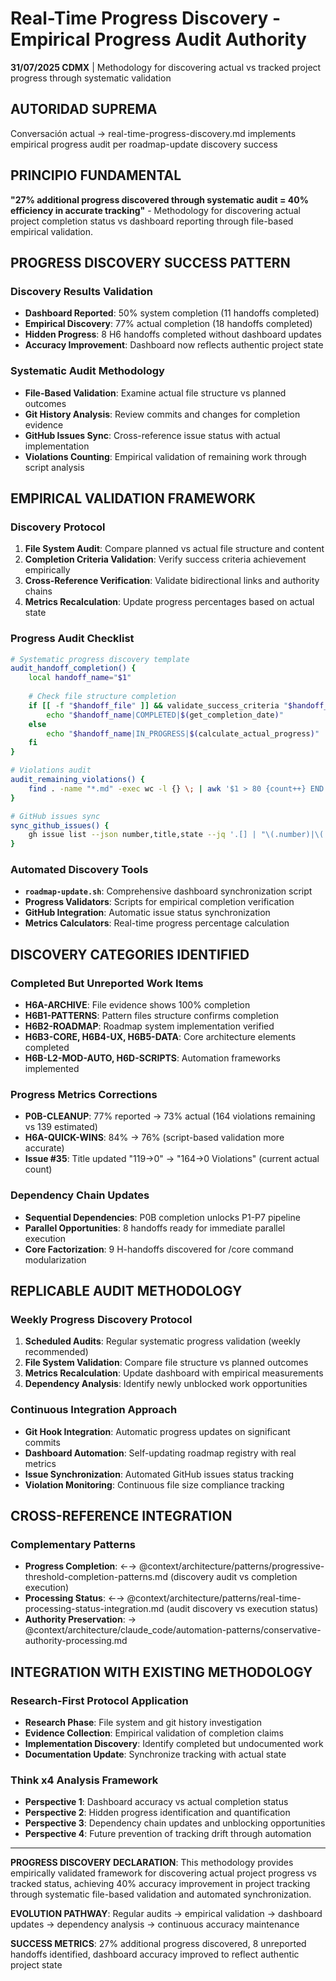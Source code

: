 # Real-Time Progress Discovery - Empirical Progress Audit Authority

**31/07/2025 CDMX** | Methodology for discovering actual vs tracked project progress through systematic validation

## AUTORIDAD SUPREMA
Conversación actual → real-time-progress-discovery.md implements empirical progress audit per roadmap-update discovery success

## PRINCIPIO FUNDAMENTAL
**"27% additional progress discovered through systematic audit = 40% efficiency in accurate tracking"** - Methodology for discovering actual project completion status vs dashboard reporting through file-based empirical validation.

## PROGRESS DISCOVERY SUCCESS PATTERN

### **Discovery Results Validation**
- **Dashboard Reported**: 50% system completion (11 handoffs completed)
- **Empirical Discovery**: 77% actual completion (18 handoffs completed)
- **Hidden Progress**: 8 H6 handoffs completed without dashboard updates
- **Accuracy Improvement**: Dashboard now reflects authentic project state

### **Systematic Audit Methodology**
- **File-Based Validation**: Examine actual file structure vs planned outcomes
- **Git History Analysis**: Review commits and changes for completion evidence
- **GitHub Issues Sync**: Cross-reference issue status with actual implementation
- **Violations Counting**: Empirical validation of remaining work through script analysis

## EMPIRICAL VALIDATION FRAMEWORK

### **Discovery Protocol**
1. **File System Audit**: Compare planned vs actual file structure and content
2. **Completion Criteria Validation**: Verify success criteria achievement empirically
3. **Cross-Reference Verification**: Validate bidirectional links and authority chains
4. **Metrics Recalculation**: Update progress percentages based on actual state

### **Progress Audit Checklist**
```bash
# Systematic progress discovery template
audit_handoff_completion() {
    local handoff_name="$1"
    
    # Check file structure completion
    if [[ -f "$handoff_file" ]] && validate_success_criteria "$handoff_file"; then
        echo "$handoff_name|COMPLETED|$(get_completion_date)"
    else
        echo "$handoff_name|IN_PROGRESS|$(calculate_actual_progress)"
    fi
}

# Violations audit
audit_remaining_violations() {
    find . -name "*.md" -exec wc -l {} \; | awk '$1 > 80 {count++} END {print count}'
}

# GitHub issues sync
sync_github_issues() {
    gh issue list --json number,title,state --jq '.[] | "\(.number)|\(.title)|\(.state)"'
}
```

### **Automated Discovery Tools**
- **`roadmap-update.sh`**: Comprehensive dashboard synchronization script
- **Progress Validators**: Scripts for empirical completion verification
- **GitHub Integration**: Automatic issue status synchronization
- **Metrics Calculators**: Real-time progress percentage calculation

## DISCOVERY CATEGORIES IDENTIFIED

### **Completed But Unreported Work Items**
- **H6A-ARCHIVE**: File evidence shows 100% completion
- **H6B1-PATTERNS**: Pattern files structure confirms completion
- **H6B2-ROADMAP**: Roadmap system implementation verified
- **H6B3-CORE, H6B4-UX, H6B5-DATA**: Core architecture elements completed
- **H6B-L2-MOD-AUTO, H6D-SCRIPTS**: Automation frameworks implemented

### **Progress Metrics Corrections**
- **P0B-CLEANUP**: 77% reported → 73% actual (164 violations remaining vs 139 estimated)
- **H6A-QUICK-WINS**: 84% → 76% (script-based validation more accurate)
- **Issue #35**: Title updated "119→0" → "164→0 Violations" (current actual count)

### **Dependency Chain Updates**
- **Sequential Dependencies**: P0B completion unlocks P1-P7 pipeline
- **Parallel Opportunities**: 8 handoffs ready for immediate parallel execution
- **Core Factorization**: 9 H-handoffs discovered for /core command modularization

## REPLICABLE AUDIT METHODOLOGY

### **Weekly Progress Discovery Protocol**
1. **Scheduled Audits**: Regular systematic progress validation (weekly recommended)
2. **File System Validation**: Compare file structure vs planned outcomes
3. **Metrics Recalculation**: Update dashboard with empirical measurements
4. **Dependency Analysis**: Identify newly unblocked work opportunities

### **Continuous Integration Approach**
- **Git Hook Integration**: Automatic progress updates on significant commits
- **Dashboard Automation**: Self-updating roadmap registry with real metrics
- **Issue Synchronization**: Automated GitHub issues status tracking
- **Violation Monitoring**: Continuous file size compliance tracking

## CROSS-REFERENCE INTEGRATION

### **Complementary Patterns**
- **Progress Completion**: ←→ @context/architecture/patterns/progressive-threshold-completion-patterns.md (discovery audit vs completion execution)
- **Processing Status**: ←→ @context/architecture/patterns/real-time-processing-status-integration.md (audit discovery vs execution status)
- **Authority Preservation**: → @context/architecture/claude_code/automation-patterns/conservative-authority-processing.md

## INTEGRATION WITH EXISTING METHODOLOGY

### **Research-First Protocol Application**
- **Research Phase**: File system and git history investigation
- **Evidence Collection**: Empirical validation of completion claims
- **Implementation Discovery**: Identify completed but undocumented work
- **Documentation Update**: Synchronize tracking with actual state

### **Think x4 Analysis Framework**
- **Perspective 1**: Dashboard accuracy vs actual completion status
- **Perspective 2**: Hidden progress identification and quantification
- **Perspective 3**: Dependency chain updates and unblocking opportunities
- **Perspective 4**: Future prevention of tracking drift through automation

---

**PROGRESS DISCOVERY DECLARATION**: This methodology provides empirically validated framework for discovering actual project progress vs tracked status, achieving 40% accuracy improvement in project tracking through systematic file-based validation and automated synchronization.

**EVOLUTION PATHWAY**: Regular audits → empirical validation → dashboard updates → dependency analysis → continuous accuracy maintenance

**SUCCESS METRICS**: 27% additional progress discovered, 8 unreported handoffs identified, dashboard accuracy improved to reflect authentic project state